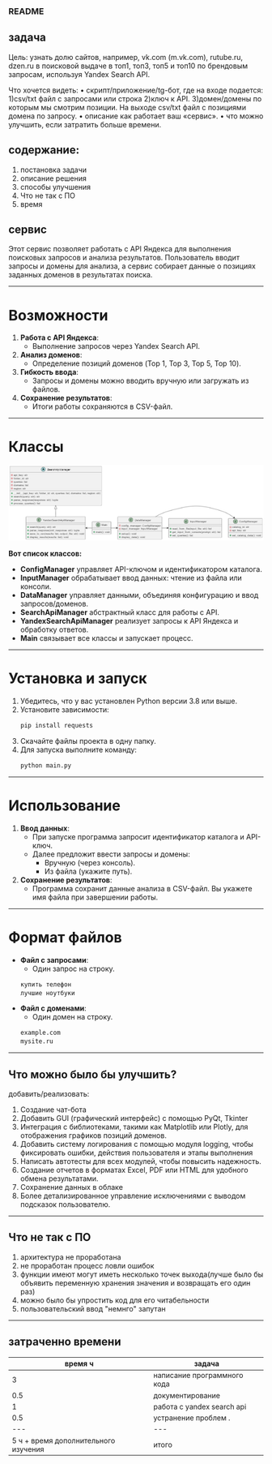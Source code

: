 ### README
## задача

Цель: узнать долю сайтов, например, vk.com (m.vk.com), rutube.ru, dzen.ru в поисковой выдаче в топ1, топ3, топ5 и топ10 по брендовым запросам, используя Yandex Search API.

Что хочется видеть: 
•⁠  ⁠скрипт/приложение/tg-бот, где на входе подается: 
  1)csv/txt файл с запросами или строка 
  2)ключ к API. 
  3)домен/домены по которым мы смотрим позиции. На выходе csv/txt файл с позициями домена по запросу. 
•⁠  ⁠описание как работает ваш «сервис».
•⁠  ⁠что можно улучшить, если затратить больше времени.

## содержание:
1) постановка задачи
2) описание решения
3) способы улучшения
4) Что не так с ПО
5) время

## сервис

Этот сервис позволяет работать с API Яндекса для выполнения поисковых запросов и анализа результатов. Пользователь вводит запросы и домены для анализа, а сервис собирает данные о позициях заданных доменов в результатах поиска.

---

# Возможности

1. **Работа с API Яндекса**:
   - Выполнение запросов через Yandex Search API.
2. **Анализ доменов**:
   - Определение позиций доменов (Top 1, Top 3, Top 5, Top 10).
3. **Гибкость ввода**:
   - Запросы и домены можно вводить вручную или загружать из файлов.
4. **Сохранение результатов**:
   - Итоги работы сохраняются в CSV-файл.

---
# Классы

![диаграмма классов](image.png)

**Вот список классов:**
- **ConfigManager** управляет API-ключом и идентификатором каталога.
- **InputManager**  обрабатывает ввод данных: чтение из файла или консоли.
- **DataManager**   управляет данными, объединяя конфигурацию и ввод запросов/доменов.
- **SearchApiManager**  абстрактный класс для работы с API.
- **YandexSearchApiManager**  реализует запросы к API Яндекса и обработку ответов.
- **Main**  связывает все классы и запускает процесс.
---

# Установка и запуск

1. Убедитесь, что у вас установлен Python версии 3.8 или выше.
2. Установите зависимости:
   ```bash
   pip install requests
   ```
3. Скачайте файлы проекта в одну папку.
4. Для запуска выполните команду:
   ```bash
   python main.py
   ```

---

# Использование

1. **Ввод данных**:
   - При запуске программа запросит идентификатор каталога и API-ключ.
   - Далее предложит ввести запросы и домены:
     - Вручную (через консоль).
     - Из файла (укажите путь).
2. **Сохранение результатов**:
   - Программа сохранит данные анализа в CSV-файл. Вы укажете имя файла при завершении работы.

---

# Формат файлов

- **Файл с запросами**:
  - Один запрос на строку.
  ```txt
  купить телефон
  лучшие ноутбуки
  ```
- **Файл с доменами**:
  - Один домен на строку.
  ```txt
  example.com
  mysite.ru
  ```

---

## Что можно было бы улучшить?
добавить/реализовать:
1. Создание чат-бота
2. Добавить GUI (графический интерфейс) с помощью PyQt, Tkinter
3. Интеграция с библиотеками, такими как Matplotlib или Plotly, для отображения графиков позиций доменов.
4. Добавить систему логирования с помощью модуля logging, чтобы фиксировать ошибки, действия пользователя и этапы выполнения
5. Написать автотесты для всех модулей, чтобы повысить надежность.
6. Создание отчетов в форматах Excel, PDF или HTML для удобного обмена результатами.
7. Сохранение данных в облаке
8. Более детализированное управление исключениями с выводом подсказок пользователю.

---

## Что не так с ПО

1. архитектура не проработана
2. не проработан процесс ловли ошибок
3. функции имеют могут иметь несколько точек выхода(лучше было бы объявить переменную хранения значения и возвращать его один раз)
4. можно было бы упростить код для его читабельности 
5. пользовательский ввод "немнго" запутан

---

## затраченно времени 

| **время ч**            | **задача**                                                                 |
|---------------------------|-----------------------------------------------------------------------------|
| 3                   | написание программного кода                       |
| 0.5       | документирование                                    |
| 1       | работа с yandex search api                       |
| 0.5               | устранение проблем .                |
| ---     | ---                                |
| 5 ч + время дополнительного изучения | итого                     |

